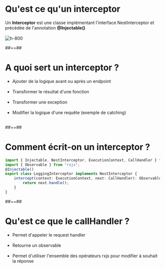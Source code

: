 # Qu'est ce qu'un interceptor

Un **Interceptor** est une classe implémentant l'interface NestInterceptor et précédée de l'annotation **@Injectable()**<br/><br/>
![h-800](assets/images/school/10-interceptors/interceptors.png)

##==##

# A quoi sert un interceptor ?

-   Ajouter de la logique avant ou après un endpoint <br/><br/>
-   Transformer le résultat d'une fonction <br/><br/>
-   Transformer une exception <br/><br/>
-   Modifier la logique d'une requête (exemple de catching) <br/><br/>

##==##

<!-- .slide: class="with-code inconsolata" -->

# Comment écrit-on un interceptor ?

```typescript
import { Injectable, NestInterceptor, ExecutionContext, CallHandler } from "@nestjs/common";
import { Observable } from "rxjs";
@Injectable()
export class LoggingInterceptor implements NestInterceptor {
    intercept(context: ExecutionContext, next: CallHandler): Observable<any> {
        return next.handle();
    }
}
```

<!-- .element: class="big-code" -->

##==##

# Qu'est ce que le callHandler ?

-   Permet d'appeler le request handler <br/><br/>
-   Retourne un observable <br/><br/>
-   Permet d'utiliser l'ensemble des opérateurs rxjs pour modifier à souhait la réponse

